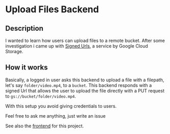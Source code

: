 # Upload Files Backend

## Description

I wanted to learn how users can upload files to a remote bucket. After some investigation i came up with [Signed Urls](https://cloud.google.com/storage/docs/access-control/signed-urls), a service by Google Cloud Storage.

## How it works

Basically, a logged in user asks this backend to upload a file with a filepath, let's say `folder/video.mp4`, to a `bucket`. This backend responds with a signed Url that allows the user to upload the file directly with a PUT request to `gs://bucket/folder/video.mp4`.

With this setup you avoid giving credentials to users. 

Feel free to ask me anything, just write an issue

See also the [frontend](https://github.com/lucastack/fe-cicd-test) for this project.
